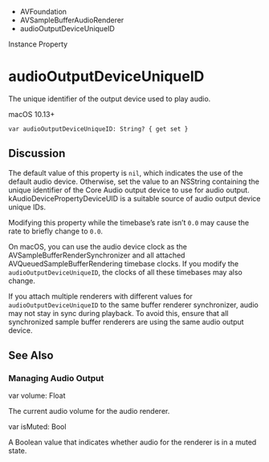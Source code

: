 

- AVFoundation
- AVSampleBufferAudioRenderer
-  audioOutputDeviceUniqueID 

Instance Property

# audioOutputDeviceUniqueID

The unique identifier of the output device used to play audio.

macOS 10.13+

``` source
var audioOutputDeviceUniqueID: String? { get set }
```

## Discussion

The default value of this property is `nil`, which indicates the use of the default audio device. Otherwise, set the value to an NSString containing the unique identifier of the Core Audio output device to use for audio output. kAudioDevicePropertyDeviceUID is a suitable source of audio output device unique IDs.

Modifying this property while the timebase’s rate isn’t `0.0` may cause the rate to briefly change to `0.0`.

On macOS, you can use the audio device clock as the AVSampleBufferRenderSynchronizer and all attached AVQueuedSampleBufferRendering timebase clocks. If you modify the `audioOutputDeviceUniqueID`, the clocks of all these timebases may also change.

If you attach multiple renderers with different values for `audioOutputDeviceUniqueID` to the same buffer renderer synchronizer, audio may not stay in sync during playback. To avoid this, ensure that all synchronized sample buffer renderers are using the same audio output device.

## See Also

### Managing Audio Output

var volume: Float

The current audio volume for the audio renderer.

var isMuted: Bool

A Boolean value that indicates whether audio for the renderer is in a muted state.

